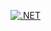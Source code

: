 [![.NET](https://github.com/ErzenXz/news-aggregation/actions/workflows/dotnet.yml/badge.svg)](https://github.com/ErzenXz/news-aggregation/actions/workflows/dotnet.yml)
